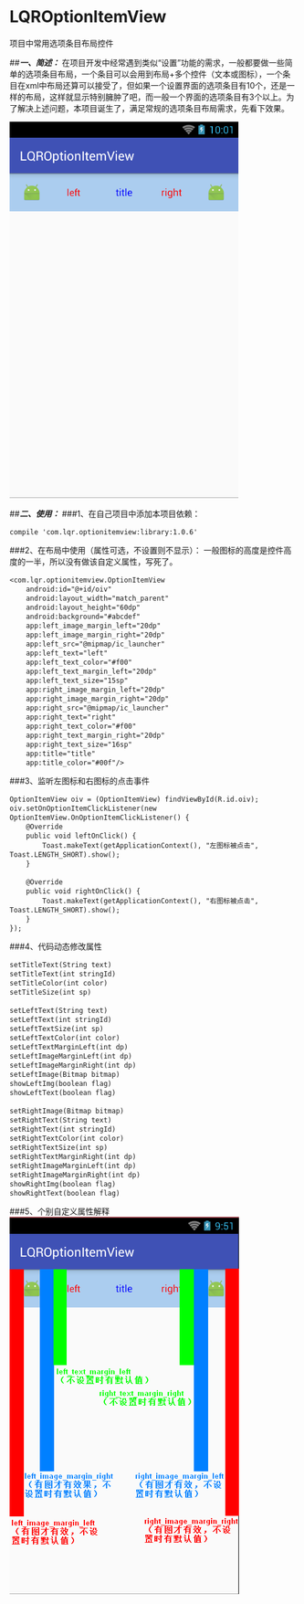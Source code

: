 # LQROptionItemView
项目中常用选项条目布局控件

##***一、简述：***
在项目开发中经常遇到类似“设置”功能的需求，一般都要做一些简单的选项条目布局，一个条目可以会用到布局+多个控件（文本或图标），一个条目在xml中布局还算可以接受了，但如果一个设置界面的选项条目有10个，还是一样的布局，这样就显示特别臃肿了吧，而一般一个界面的选项条目有3个以上。为了解决上述问题，本项目诞生了，满足常规的选项条目布局需求，先看下效果。

![image](screenshots/1.png)

##***二、使用：***
###1、在自己项目中添加本项目依赖：

	compile 'com.lqr.optionitemview:library:1.0.6'

###2、在布局中使用（属性可选，不设置则不显示）：
一般图标的高度是控件高度的一半，所以没有做该自定义属性，写死了。

	<com.lqr.optionitemview.OptionItemView
        android:id="@+id/oiv"
        android:layout_width="match_parent"
        android:layout_height="60dp"
        android:background="#abcdef"
        app:left_image_margin_left="20dp"
        app:left_image_margin_right="20dp"
        app:left_src="@mipmap/ic_launcher"
        app:left_text="left"
        app:left_text_color="#f00"
        app:left_text_margin_left="20dp"
        app:left_text_size="15sp"
        app:right_image_margin_left="20dp"
        app:right_image_margin_right="20dp"
        app:right_src="@mipmap/ic_launcher"
        app:right_text="right"
        app:right_text_color="#f00"
        app:right_text_margin_right="20dp"
        app:right_text_size="16sp"
        app:title="title"
        app:title_color="#00f"/>
###3、监听左图标和右图标的点击事件

	OptionItemView oiv = (OptionItemView) findViewById(R.id.oiv);
    oiv.setOnOptionItemClickListener(new OptionItemView.OnOptionItemClickListener() {
        @Override
        public void leftOnClick() {
            Toast.makeText(getApplicationContext(), "左图标被点击", Toast.LENGTH_SHORT).show();
        }

        @Override
        public void rightOnClick() {
            Toast.makeText(getApplicationContext(), "右图标被点击", Toast.LENGTH_SHORT).show();
        }
    });

###4、代码动态修改属性

	setTitleText(String text)
	setTitleText(int stringId)
	setTitleColor(int color)
	setTitleSize(int sp)

	setLeftText(String text)
	setLeftText(int stringId)
	setLeftTextSize(int sp)
	setLeftTextColor(int color)
	setLeftTextMarginLeft(int dp)
	setLeftImageMarginLeft(int dp)
	setLeftImageMarginRight(int dp)
	setLeftImage(Bitmap bitmap)
	showLeftImg(boolean flag)
	showLeftText(boolean flag)

	setRightImage(Bitmap bitmap)
	setRightText(String text)
	setRightText(int stringId)
	setRightTextColor(int color)
	setRightTextSize(int sp)
	setRightTextMarginRight(int dp)
	setRightImageMarginLeft(int dp)
	setRightImageMarginRight(int dp)
	showRightImg(boolean flag)
	showRightText(boolean flag)

###5、个别自定义属性解释
![image](screenshots/2.png)